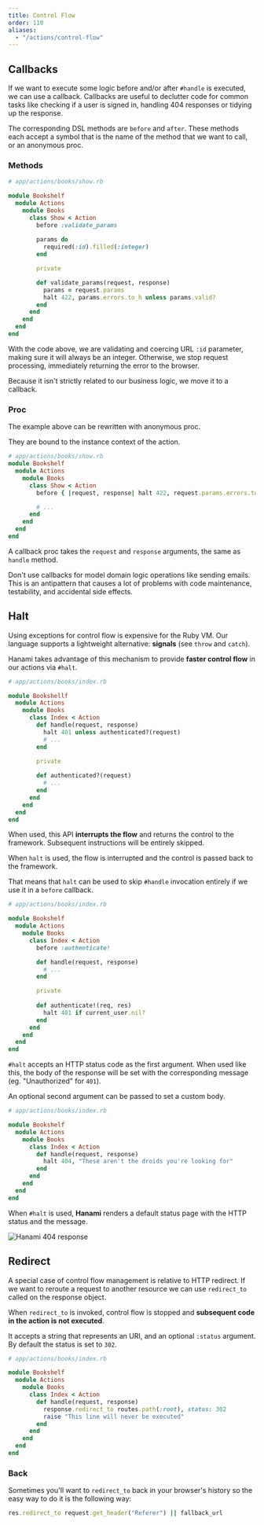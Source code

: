 ```yaml
---
title: Control Flow
order: 110
aliases:
  - "/actions/control-flow"
---
```


## Callbacks

If we want to execute some logic before and/or after `#handle` is executed, we can use a callback.
Callbacks are useful to declutter code for common tasks like checking if a user is signed in, handling 404 responses or tidying up the response.

The corresponding DSL methods are `before` and `after`.
These methods each accept a symbol that is the name of the method that we want to call, or an anonymous proc.

### Methods

```ruby
# app/actions/books/show.rb

module Bookshelf
  module Actions
    module Books
      class Show < Action
        before :validate_params
        
        params do
          required(:id).filled(:integer)
        end

        private

        def validate_params(request, response)
          params = request.params
          halt 422, params.errors.to_h unless params.valid?
        end
      end
    end
  end
end
```

With the code above, we are validating and coercing URL `:id` parameter, making sure it will always be an integer. Otherwise, we stop request processing, immediately returning the error to the browser.

Because it isn't strictly related to our business logic, we move it to a callback.

### Proc

The example above can be rewritten with anonymous proc.

They are bound to the instance context of the action.

```ruby
# app/actions/books/show.rb
module Bookshelf
  module Actions
    module Books
      class Show < Action
        before { |request, response| halt 422, request.params.errors.to_h unless request.params.valid? }

        # ...
      end
    end
  end
end
```

A callback proc takes the `request` and `response` arguments, the same as `handle` method.

<p class="warning">
Don't use callbacks for model domain logic operations like sending emails.
This is an antipattern that causes a lot of problems with code maintenance, testability, and accidental side effects.
</p>

## Halt

Using exceptions for control flow is expensive for the Ruby VM.
Our language supports a lightweight alternative: **signals** (see `throw` and `catch`).

Hanami takes advantage of this mechanism to provide **faster control flow** in our actions via `#halt`.

```ruby
# app/actions/books/index.rb

module Bookshellf
  module Actions
    module Books
      class Index < Action
        def handle(request, response)
          halt 401 unless authenticated?(request)
          # ...
        end

        private
        
        def authenticated?(request)
          # ...
        end
      end
    end
  end
end
```

When used, this API **interrupts the flow** and returns the control to the framework.
Subsequent instructions will be entirely skipped.

<p class="warning">
When <code>halt</code> is used, the flow is interrupted and the control is passed back to the framework.
</p>

That means that `halt` can be used to skip `#handle` invocation entirely if we use it in a `before` callback.

```ruby
# app/actions/books/index.rb

module Bookshelf
  module Actions
    module Books
      class Index < Action
        before :authenticate!

        def handle(request, response)
          # ...
        end

        private
        
        def authenticate!(req, res)
          halt 401 if current_user.nil?
        end
      end
    end
  end
end
```

`#halt` accepts an HTTP status code as the first argument.
When used like this, the body of the response will be set with the corresponding message (eg. "Unauthorized" for `401`).

An optional second argument can be passed to set a custom body.

```ruby
# app/actions/books/index.rb

module Bookshelf
  module Actions
    module Books
      class Index < Action
        def handle(request, response)
          halt 404, "These aren't the droids you're looking for"
        end
      end
    end
  end
end
```

When `#halt` is used, **Hanami** renders a default status page with the HTTP status and the message.


<p><img src="/v2.0/actions/404-response.png" alt="Hanami 404 response" class="img-responsive"></p>

## Redirect

A special case of control flow management is relative to HTTP redirect.
If we want to reroute a request to another resource we can use `redirect_to` called on the response object.

When `redirect_to` is invoked, control flow is stopped and **subsequent code in the action is not executed**.

It accepts a string that represents an URI, and an optional `:status` argument.
By default the status is set to `302`.

```ruby
# app/actions/books/index.rb

module Bookshelf
  module Actions
    module Books
      class Index < Action
        def handle(request, response)
          response.redirect_to routes.path(:root), status: 302
          raise "This line will never be executed"
        end
      end
    end
  end
end
```

### Back

Sometimes you'll want to `redirect_to` back in your browser's history so the easy way to do it
is the following way:

```ruby
res.redirect_to request.get_header("Referer") || fallback_url
```
